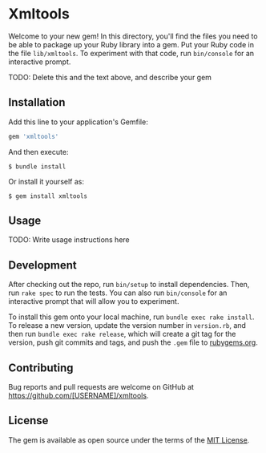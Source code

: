 # Xmltools

Welcome to your new gem! In this directory, you'll find the files you need to be able to package up your Ruby library into a gem. Put your Ruby code in the file `lib/xmltools`. To experiment with that code, run `bin/console` for an interactive prompt.

TODO: Delete this and the text above, and describe your gem

## Installation

Add this line to your application's Gemfile:

```ruby
gem 'xmltools'
```

And then execute:

    $ bundle install

Or install it yourself as:

    $ gem install xmltools

## Usage

TODO: Write usage instructions here

## Development

After checking out the repo, run `bin/setup` to install dependencies. Then, run `rake spec` to run the tests. You can also run `bin/console` for an interactive prompt that will allow you to experiment.

To install this gem onto your local machine, run `bundle exec rake install`. To release a new version, update the version number in `version.rb`, and then run `bundle exec rake release`, which will create a git tag for the version, push git commits and tags, and push the `.gem` file to [rubygems.org](https://rubygems.org).

## Contributing

Bug reports and pull requests are welcome on GitHub at https://github.com/[USERNAME]/xmltools.


## License

The gem is available as open source under the terms of the [MIT License](https://opensource.org/licenses/MIT).
